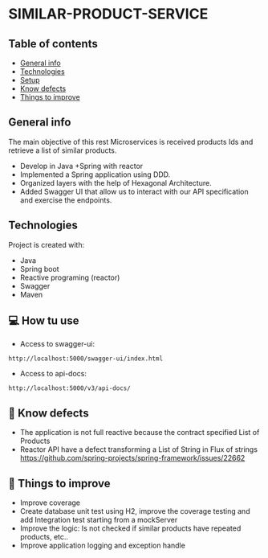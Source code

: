 # SIMILAR-PRODUCT-SERVICE

## Table of contents
* [General info](#general-info)
* [Technologies](#technologies)
* [Setup](#setup)
* [Know defects](#Know-defects)
* [Things to improve](#Things-to-improve)


## General info
The main objective of this rest Microservices is received products Ids
and retrieve a list of similar products. 
* Develop in Java +Spring with reactor
* Implemented a Spring application using DDD.
* Organized layers with the help of Hexagonal Architecture.
* Added Swagger UI that allow us to interact with our API specification and exercise the endpoints.

## Technologies
Project is created with:
* Java
* Spring boot
* Reactive programing (reactor)
* Swagger
* Maven

## :computer: How tu use

* Access to swagger-ui:
```
http://localhost:5000/swagger-ui/index.html
```

* Access to api-docs:
```
http://localhost:5000/v3/api-docs/
```

## :memo: Know defects
- The application is not full reactive because the contract specified List of Products
- Reactor API have a defect transforming a List of String in Flux of strings https://github.com/spring-projects/spring-framework/issues/22662

## :pushpin: Things to improve

- Improve coverage
- Create database unit test using H2, improve the coverage testing and add Integration test starting from a mockServer
- Improve the logic: Is not checked if similar products have repeated products, etc..
- Improve application logging and exception handle